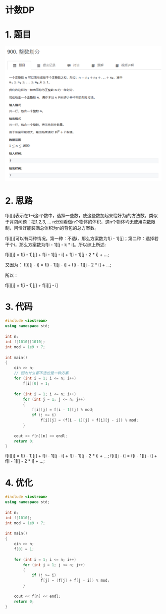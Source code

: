 # 计数DP

# 1. 题目

![](image/image_Ql8drRbDxw.png)

# 2. 思路

f\[i]\[j]表示在1\~i这i个数中，选择一些数，使这些数加起来恰好为j的方法数。类似于背包问题：把1,2,3, … n分别看做n个物体的体积，这n个物体均无使用次数限制，问恰好能装满总体积为n的背包的总方案数。

f\[i]\[j]可以有两种情况。第一种：不选i，那么方案数为f\[i - 1]\[j]；第二种：选择若干个i，那么方案数为f\[i - 1]\[j - k \* i]。所以综上所述:

f\[i]\[j] = f\[i - 1]\[j] + f\[i - 1]\[j - i] + f\[i - 1]\[j - 2 \* i] + ...;

又因为：
f\[i]\[j - i] = f\[i - 1]\[j - i] + f\[i - 1]\[j - 2 \* i] + ...;

所以：

f\[i]\[j] = f\[i - 1]\[j] + f\[i]\[j - i]

# 3. 代码

```c++
#include <iostream>
using namespace std;

int n;
int f[1010][1010];
int mod = 1e9 + 7;

int main()
{
    cin >> n;
    // 因为什么都不选也是一种方案
    for (int i = 1; i <= n; i++)
        f[i][0] = 1;

    for (int i = 1; i <= n; i++)
        for (int j = 1; j <= n; j++)
        {
            f[i][j] = f[i - 1][j] % mod;
            if (j >= i)
                f[i][j] = (f[i - 1][j] + f[i][j - i]) % mod;
        }

    cout << f[n][n] << endl;
    return 0;
}
```

f\[i]\[j] = f\[i - 1]\[j] + f\[i - 1]\[j - i] + f\[i - 1]\[j - 2 \* i] + ...;
f\[i]\[j - i] = f\[i - 1]\[j - i] + f\[i - 1]\[j - 2 \* i] + ...;

# 4. 优化

```c++
#include <iostream>
using namespace std;

int n;
int f[1010];
int mod = 1e9 + 7;

int main()
{
    cin >> n;
    f[0] = 1;

    for (int i = 1; i <= n; i++)
        for (int j = 1; j <= n; j++)
        {
            if (j >= i)
                f[j] = (f[j] + f[j - i]) % mod;
        }

    cout << f[n] << endl;
    return 0;
}


```
